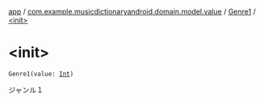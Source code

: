 [app](../../index.md) / [com.example.musicdictionaryandroid.domain.model.value](../index.md) / [Genre1](index.md) / [&lt;init&gt;](./-init-.md)

# &lt;init&gt;

`Genre1(value: `[`Int`](https://kotlinlang.org/api/latest/jvm/stdlib/kotlin/-int/index.html)`)`

ジャンル１

